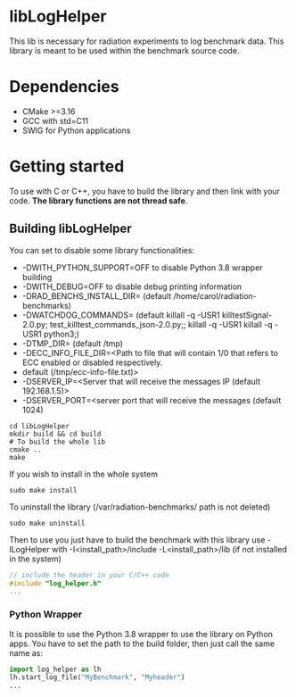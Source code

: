 # libLogHelper
This lib is necessary for radiation experiments to log benchmark data. This library is meant to be used within the benchmark source code.

# Dependencies
- CMake >=3.16
- GCC with std=C11
- SWIG for Python applications

# Getting started

To use with C or C++, you have to build the library and then
link with your code. **The library functions are not thread safe**.

## Building libLogHelper

You can set to disable some library functionalities:
- -DWITH_PYTHON_SUPPORT=OFF to disable Python 3.8 wrapper building
- -DWITH_DEBUG=OFF to disable debug printing information
- -DRAD_BENCHS_INSTALL_DIR=<path to rad benchmarks> (default /home/carol/radiation-benchmarks)
- -DWATCHDOG_COMMANDS=<signal command to be sent to the SW watchdog>
  (default killall -q -USR1 killtestSignal-2.0.py; test_killtest_commands_json-2.0.py;; killall -q -USR1  killall -q -USR1 python3;)
- -DTMP_DIR=<System tmp dir> (default /tmp)
- -DECC_INFO_FILE_DIR=<Path to file that will contain 1/0 that refers to ECC enabled or disabled respectively.
- default (/tmp/ecc-info-file.txt)>
- -DSERVER_IP=<Server that will receive the messages IP (default 192.168.1.5)>
- -DSERVER_PORT=<server port that will receive the messages (default 1024)

```shell
cd libLogHelper
mkdir build && cd build
# To build the whole lib
cmake ..
make
```
If you wish to install in the whole system
```shell
sudo make install
```
To uninstall the library (/var/radiation-benchmarks/ path is not deleted)
```shell
sudo make uninstall
```

Then to use you just have to build the benchmark with this library use -lLogHelper
with -I<install_path>/include -L<install_path>/lib
(if not installed in the system)

```C
// include the header in your C/C++ code
#include "log_helper.h"
...
```

### Python Wrapper
It is possible to use the Python 3.8 wrapper to use the library on Python apps.
You have to set the path to the build folder, then just call the same name as:

```python
import log_helper as lh
lh.start_log_file("MyBenchmark", "Myheader")
...
```